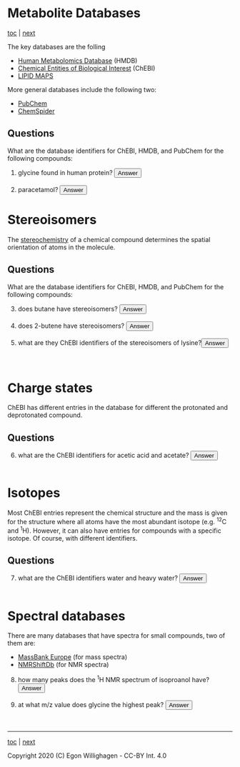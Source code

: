 # Metabolite Databases

[toc](./README.md) | [next](identification.md)

<script>
  function toggleAnswer(id) {
  var answer = document.getElementById(id);
  if (answer.style.visibility === "hidden" ||
      answer.style.visibility === "none") {
    answer.style.visibility = "visible";
  } else {
    answer.style.visibility = "hidden";
  }
}
</script>

The key databases are the folling

* [Human Metabolomics Database](http://hmdb.ca) (HMDB)
* [Chemical Entities of Biological Interest](https://www.ebi.ac.uk/chebi/) (ChEBI)
* [LIPID MAPS](https://lipidmaps.org/)

More general databases include the following two:

* [PubChem](https://pubchem.ncbi.nlm.nih.gov/)
* [ChemSpider](https://www.chemspider.com/)

## Questions

What are the database identifiers for ChEBI, HMDB, and PubChem for the following
compounds:

1. glycine found in human protein? <button onclick="toggleAnswer('q1')"> Answer</button><span id="q1" style="visibility: hidden">CHEBI:15428, HMDB0000123, 750</span>
2. paracetamol? <button onclick="toggleAnswer('q2')"> Answer</button><span id="q2" style="visibility: hidden">CHEBI:46195, HMDB0001859, 1983</span>

# Stereoisomers

The [stereochemistry](https://en.wikipedia.org/wiki/Stereochemistry) of a chemical
compound determines the spatial orientation of atoms in the molecule.

## Questions

What are the database identifiers for ChEBI, HMDB, and PubChem for the following
compounds:

3. does butane have stereoisomers? <button onclick="toggleAnswer('q3')">Answer</button><span id="q3" style="visibility: hidden">Yes, the single bonds can be rotated freely, it has various rotamers.</span>
4. does 2-butene have stereoisomers? <button onclick="toggleAnswer('q4')">Answer</button><span id="q4" style="visibility: hidden">Yes, the double bond can be <i>cis</i> and <i>trans</i>.</span>
5. what are they ChEBI identifiers of the stereoisomers of lysine?<button onclick="toggleAnswer('q5')">Answer</button><span id="q5" style="visibility: hidden">CHEBI:16855 and CHEBI:18019 (CHEBI:25094 is a non-existing entity used to specify a compuond with unknown stereochemistry)</span>

# Charge states

ChEBI has different entries in the database for different the protonated and deprotonated
compound. 

## Questions

6. what are the ChEBI identifiers for acetic acid and acetate? <button onclick="toggleAnswer('q6')">Answer</button><span id="q6" style="visibility: hidden">CHEBI:15366 and CHEBI:30089</span>

# Isotopes

Most ChEBI entries represent the chemical structure and the mass is given for the structure where
all atoms have the most abundant isotope (e.g. <sup>12</sup>C and <sup>1</sup>H). However, it can
also have entries for compounds with a specific isotope. Of course, with different identifiers.

## Questions

7. what are the ChEBI identifiers water and heavy water? <button onclick="toggleAnswer('q7')">Answer</button><span id="q7" style="visibility: hidden">CHEBI:15377 and CHEBI:33813</span>

# Spectral databases

There are many databases that have spectra for small compounds, two of them are:

* [MassBank Europe](https://massbank.eu/MassBank/) (for mass spectra)
* [NMRShiftDb](https://nmrshiftdb.nmr.uni-koeln.de/) (for NMR spectra)

8. how many peaks does the <sup>1</sup>H NMR spectrum of isoproanol have? <button onclick="toggleAnswer('q8')">Answer</button><span id="q8" style="visibility: hidden">Two. The hydroxyl proton is not visible in polar solvents, so we only see peaks at 4.04 ppm and 1.22 ppm.</span>
9. at what m/z value does glycine the highest peak? <button onclick="toggleAnswer('q9')">Answer</button><span id="q9" style="visibility: hidden">That actually depends on the method used. The [M+h]+ peak is around 76, while the [M-H]- peak is around 74. Why do we not measure the [M] peak?</span>


---

[toc](./README.md) | [next](identification.md)

Copyright 2020 (C) Egon Willighagen - CC-BY Int. 4.0
